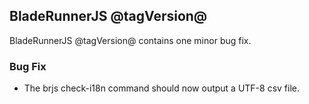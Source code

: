## BladeRunnerJS @tagVersion@

BladeRunnerJS @tagVersion@ contains one minor bug fix.

### Bug Fix

- The brjs check-i18n command should now output a UTF-8 csv file.